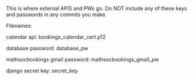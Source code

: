 This is where external APIS and PWs go. Do NOT include any of these keys and passwords in any commits you make.

Filenames:

calendar api: bookings_calendar_cert.p12

database password: database_pw

mathsocbookings gmail password: mathsocbookings_gmail_pw

django secret key: secret_key
